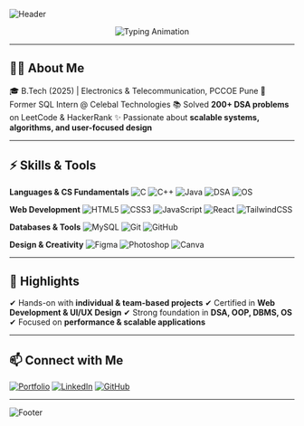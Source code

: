 <!-- Header -->

![Header](https://capsule-render.vercel.app/api?type=waving\&color=0:0A74DA,100:1E90FF\&height=200\&section=header\&text=Shreyash%20Sonkar%20|%20Aspiring%20SDE\&fontSize=36\&fontColor=ffffff\&animation=fadeIn\&fontAlignY=35)

<!-- Typing Animation -->

<p align="center">
  <img src="https://readme-typing-svg.herokuapp.com?size=22&duration=4000&pause=1000&color=1E90FF&center=true&vCenter=true&width=800&lines=Aspiring+Software+Development+Engineer;Full-Stack+%26+Frontend+Developer;Problem-Solving+%26+DSA+Enthusiast;UI%2FUX+Design+with+Creative+Edge" alt="Typing Animation" />
</p>

---

## 👨‍💻 About Me

🎓 B.Tech (2025) | Electronics & Telecommunication, PCCOE Pune
💼 Former SQL Intern @ Celebal Technologies
📚 Solved **200+ DSA problems** on LeetCode & HackerRank
✨ Passionate about **scalable systems, algorithms, and user-focused design**

---

## ⚡ Skills & Tools

**Languages & CS Fundamentals**
![C](https://img.shields.io/badge/C-0A74DA?style=for-the-badge\&logo=c\&logoColor=white)
![C++](https://img.shields.io/badge/C++-0A74DA?style=for-the-badge\&logo=c%2B%2B\&logoColor=white)
![Java](https://img.shields.io/badge/Java-1E90FF?style=for-the-badge\&logo=openjdk\&logoColor=white)
![DSA](https://img.shields.io/badge/DSA-4682B4?style=for-the-badge\&logo=codeforces\&logoColor=white)
![OS](https://img.shields.io/badge/Operating%20Systems-0A74DA?style=for-the-badge\&logo=linux\&logoColor=white)

**Web Development**
![HTML5](https://img.shields.io/badge/HTML5-0A74DA?style=for-the-badge\&logo=html5\&logoColor=white)
![CSS3](https://img.shields.io/badge/CSS3-1E90FF?style=for-the-badge\&logo=css3\&logoColor=white)
![JavaScript](https://img.shields.io/badge/JavaScript-4682B4?style=for-the-badge\&logo=javascript\&logoColor=white)
![React](https://img.shields.io/badge/React-0A74DA?style=for-the-badge\&logo=react\&logoColor=white)
![TailwindCSS](https://img.shields.io/badge/TailwindCSS-1E90FF?style=for-the-badge\&logo=tailwind-css\&logoColor=white)

**Databases & Tools**
![MySQL](https://img.shields.io/badge/MySQL-0A74DA?style=for-the-badge\&logo=mysql\&logoColor=white)
![Git](https://img.shields.io/badge/Git-1E90FF?style=for-the-badge\&logo=git\&logoColor=white)
![GitHub](https://img.shields.io/badge/GitHub-0A74DA?style=for-the-badge\&logo=github\&logoColor=white)

**Design & Creativity**
![Figma](https://img.shields.io/badge/Figma-0A74DA?style=for-the-badge\&logo=figma\&logoColor=white)
![Photoshop](https://img.shields.io/badge/Photoshop-1E90FF?style=for-the-badge\&logo=adobe-photoshop\&logoColor=white)
![Canva](https://img.shields.io/badge/Canva-0A74DA?style=for-the-badge\&logo=canva\&logoColor=white)

---

## 📌 Highlights

✔ Hands-on with **individual & team-based projects**
✔ Certified in **Web Development & UI/UX Design**
✔ Strong foundation in **DSA, OOP, DBMS, OS**
✔ Focused on **performance & scalable applications**

---

## 📫 Connect with Me

[![Portfolio](https://img.shields.io/badge/Portfolio-0A74DA?style=for-the-badge\&logo=vercel\&logoColor=white)](https://shreyashsonkarportfolio.netlify.app)
[![LinkedIn](https://img.shields.io/badge/LinkedIn-1E90FF?style=for-the-badge\&logo=linkedin\&logoColor=white)](https://linkedin.com/in/shreyash-sonkar19)
[![GitHub](https://img.shields.io/badge/GitHub-0A74DA?style=for-the-badge\&logo=github\&logoColor=white)](https://github.com/ShreyashSonkar2003)

---

<!-- Footer -->

![Footer](https://capsule-render.vercel.app/api?type=waving\&color=100:1E90FF,0:0A74DA\&height=100\&section=footer)
